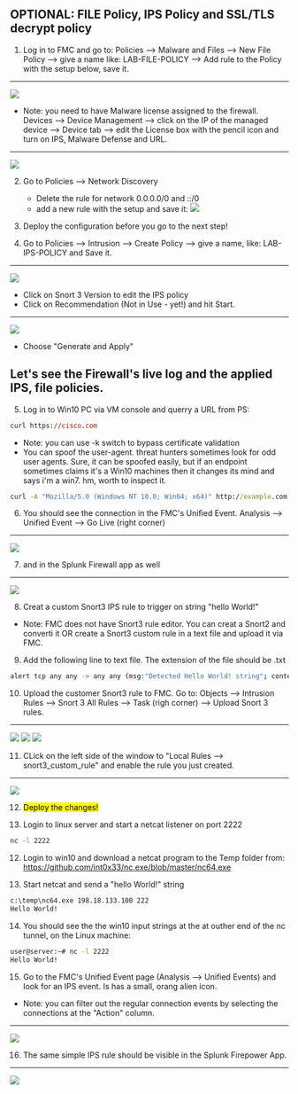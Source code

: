 ## OPTIONAL: FILE Policy, IPS Policy and SSL/TLS decrypt policy

1. Log in to FMC and go to: Policies --> Malware and Files --> New File Policy --> give a name like: LAB-FILE-POLICY --> Add rule to the Policy with the setup below, save it.
---
![](attachments/filepolicy1.png)

- Note: you need to have Malware license assigned to the firewall. Devices --> Device Management --> click on the IP of the managed device --> Device tab --> edit the License box with the pencil icon and turn on IPS, Malware Defense and URL.
---
![](attachments/license2.png)

2.  Go to Policies --> Network Discovery
    - Delete the rule for network 0.0.0.0/0 and ::/0
    - add a new rule with the setup and save it:
    ![](attachments/discovery1.png)

3. Deploy the configuration before you go to the next step!

4. Go to Policies --> Intrusion --> Create Policy --> give a name, like: LAB-IPS-POLICY and Save it.
---
![](attachments/ips1.png)

- Click on Snort 3 Version to edit the IPS policy
- Click on Recommendation (Not in Use - yet!) and hit Start.
---
![](attachments/recommendation.png)
- Choose "Generate and Apply"

## Let's see the Firewall's live log and the applied IPS, file policies. 

5. Log in to Win10 PC via VM console and querry a URL from PS:

```ps
curl https://cisco.com
```
- Note: you can use -k switch to bypass certificate validation 
- You can spoof the user-agent. threat hunters sometimes look for odd user agents. Sure, it can be spoofed easily, but if an endpoint sometimes claims it's a Win10 machines then it changes its mind and says i'm a win7. hm, worth to inspect it. 
```cmd
curl -A "Mozilla/5.0 (Windows NT 10.0; Win64; x64)" http://example.com
```

6. You should see the connection in the FMC's Unified Event. Analysis --> Unified Event --> Go Live (right corner)
---
![](attachments/unifiedview_live1.png)

7. and in the Splunk Firewall app as well
---
![](attachments/client_traffic1.png)

8. Creat a custom Snort3 IPS rule to trigger on string "hello World!"
- Note: FMC does not have Snort3 rule editor. You can creat a Snort2 and converti it OR create a Snort3 custom rule in a text file and upload it via FMC. 

9. Add the following line to text file. The extension of the file should be .txt
```bash
alert tcp any any -> any any (msg:"Detected Hello World! string"; content:"Hello World!"; sid:1000004;)
```
10. Upload the customer Snort3 rule to FMC. Go to: Objects --> Intrusion Rules --> Snort 3 All Rules --> Task (righ corner) --> Upload Snort 3 rules. 
---
![](attachments/snort3_upload.png)
![](attachments/snort3_upload2.png)
![](attachments/snort3_upload3.png)

11. CLick on the left side of the window to "Local Rules --> snort3_custom_rule" and enable the rule you just created.
---
![](attachments/snort3_upload4.png)

12. <mark>Deploy the changes!</mark>

13. Login to linux server and start a netcat listener on port 2222
```bash
nc -l 2222
```

12. Login to win10 and download a netcat program to the Temp folder from:
https://github.com/int0x33/nc.exe/blob/master/nc64.exe

13. Start netcat and send a "hello World!" string
```cmd
c:\temp\nc64.exe 198.18.133.100 222
Hello World!
```

14. You should see the the win10 input strings at the at outher end of the nc tunnel, on the Linux machine:
```bash
user@server:~# nc -l 2222
Hello World!
```
15. Go to the FMC's Unified Event page (Analysis --> Unified Events) and look for an IPS event. Is has a small, orang alien icon. 
- Note: you can filter out the regular connection events by selecting the connections at the "Action" column.
---
![](attachments/snort3_rule_triggered1.png)

16. The same simple IPS rule should be visible in the Splunk Firepower App.
---
![](attachments/snort3_rule_triggered2.png)

